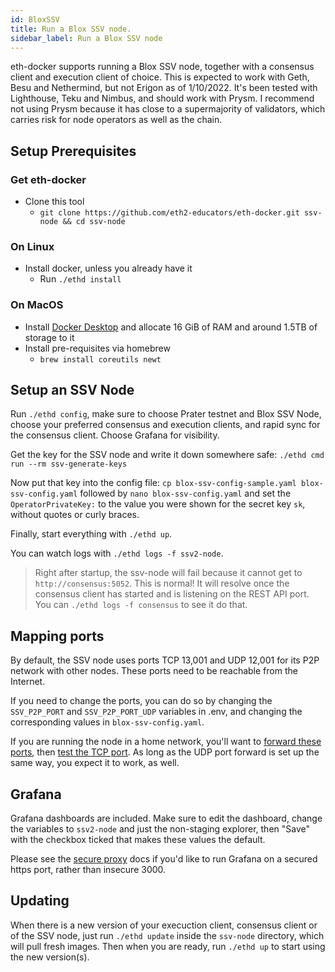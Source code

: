 ```yaml
---
id: BloxSSV
title: Run a Blox SSV node.
sidebar_label: Run a Blox SSV node
---
```


eth-docker supports running a Blox SSV node, together with a consensus client and execution client of choice. This is expected to work with Geth, Besu and Nethermind, but not Erigon as of 1/10/2022. It's been tested with Lighthouse, Teku and Nimbus, and should work with Prysm. I recommend not using Prysm because it has close to a supermajority of validators, which carries risk for node operators as well as the chain.

## Setup Prerequisites
### Get eth-docker
- Clone this tool
  - `git clone https://github.com/eth2-educators/eth-docker.git ssv-node && cd ssv-node`

### On Linux
- Install docker, unless you already have it
  - Run `./ethd install`

### On MacOS
- Install [Docker Desktop](https://www.docker.com/products/docker-desktop) and allocate 16 GiB of RAM and around 1.5TB of storage to it
- Install pre-requisites via homebrew
  - `brew install coreutils newt`

## Setup an SSV Node

Run `./ethd config`, make sure to choose Prater testnet and Blox SSV Node, choose your preferred consensus and execution clients, and rapid sync for the consensus client. Choose Grafana for visibility.

Get the key for the SSV node and write it down somewhere safe: `./ethd cmd run --rm ssv-generate-keys`

Now put that key into the config file: `cp blox-ssv-config-sample.yaml blox-ssv-config.yaml` followed by `nano blox-ssv-config.yaml` and set the `OperatorPrivateKey:` to the value you were shown for the secret key `sk`, without quotes or curly braces.

Finally, start everything with `./ethd up`.

You can watch logs with `./ethd logs -f ssv2-node`.

>Right after startup, the ssv-node will fail because it cannot get to `http://consensus:5052`. This is normal! It will resolve once the consensus client has started and is listening on the REST API port. You can `./ethd logs -f consensus` to see it do that.

## Mapping ports

By default, the SSV node uses ports TCP 13,001 and UDP 12,001 for its P2P network with other nodes. These ports need to be reachable from the Internet.

If you need to change the ports, you can do so by changing the `SSV_P2P_PORT` and `SSV_P2P_PORT_UDP` variables in .env, and changing the corresponding values in `blox-ssv-config.yaml`.

If you are running the node in a home network, you'll want to [forward these ports](https://portforward.com/router.htm), then [test the TCP port](https://www.yougetsignal.com/tools/open-ports/). As long as the UDP port forward is set up the same way, you expect it to work, as well.

## Grafana

Grafana dashboards are included. Make sure to edit the dashboard, change the variables to `ssv2-node` and just the non-staging explorer, then "Save" with the checkbox ticked that makes these values the default.

Please see the [secure proxy](../Usage/ReverseProxy.md) docs if you'd like to run Grafana on a secured https port, rather than insecure 3000.

## Updating

When there is a new version of your execuction client, consensus client or of the SSV node, just run `./ethd update` inside the `ssv-node` directory, which will pull fresh images. Then when you are ready, run `./ethd up` to start using the new version(s).
